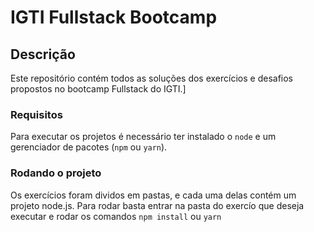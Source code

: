 # IGTI Fullstack Bootcamp

## Descrição

Este repositório contém todos as soluções dos exercícios e desafios propostos no bootcamp Fullstack do IGTI.]

### Requisitos

Para executar os projetos é necessário ter instalado o `node` e um gerenciador de pacotes (`npm` ou `yarn`).

### Rodando o projeto

Os exercícios foram dividos em pastas, e cada uma delas contém um projeto node.js. Para rodar basta entrar na pasta do exercío que deseja executar e rodar os comandos `npm install` ou `yarn`
